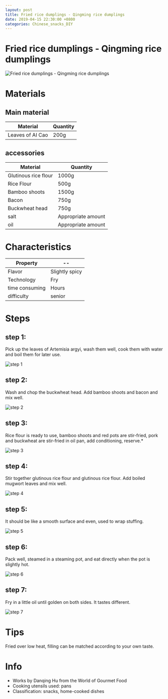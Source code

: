 ```yaml
---
layout: post
title: Fried rice dumplings - Qingming rice dumplings
date: 2019-04-15 22:30:00 +0800
categories: Chinese_snacks_DIY
---
```


# Fried rice dumplings - Qingming rice dumplings

![Fried rice dumplings - Qingming rice dumplings]({{site.baseurl}}/img/418130/418130.jpg)

# Materials


## Main material

Material|Quantity
--|--
Leaves of AI Cao|200g

## accessories

Material|Quantity
--|--
Glutinous rice flour|1000g
Rice Flour|500g
Bamboo shoots|1500g
Bacon|750g
Buckwheat head|750g
salt|Appropriate amount
oil|Appropriate amount

# Characteristics

Property|--
--|--
Flavor|Slightly spicy
Technology|Fry
time consuming|Hours
difficulty|senior

# Steps

## step 1:

Pick up the leaves of Artemisia argyi, wash them well, cook them with water and boil them for later use.

![step 1]({{site.baseurl}}/img/418130/1.jpg)

## step 2:

Wash and chop the buckwheat head. Add bamboo shoots and bacon and mix well.

![step 2]({{site.baseurl}}/img/418130/2.jpg)

## step 3:

Rice flour is ready to use, bamboo shoots and red pots are stir-fried, pork and buckwheat are stir-fried in oil pan, add conditioning, reserve.*

![step 3]({{site.baseurl}}/img/418130/3.jpg)

## step 4:

Stir together glutinous rice flour and glutinous rice flour. Add boiled mugwort leaves and mix well.

![step 4]({{site.baseurl}}/img/418130/4.jpg)

## step 5:

It should be like a smooth surface and even, used to wrap stuffing.

![step 5]({{site.baseurl}}/img/418130/5.jpg)

## step 6:

Pack well, steamed in a steaming pot, and eat directly when the pot is slightly hot.

![step 6]({{site.baseurl}}/img/418130/6.jpg)

## step 7:

Fry in a little oil until golden on both sides. It tastes different.

![step 7]({{site.baseurl}}/img/418130/7.jpg)

# Tips

Fried over low heat, filling can be matched according to your own taste.

# Info

- Works by Danqing Hu from the World of Gourmet Food
- Cooking utensils used: pans
- Classification: snacks, home-cooked dishes